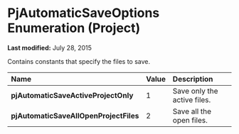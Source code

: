 
# PjAutomaticSaveOptions Enumeration (Project)

 **Last modified:** July 28, 2015

Contains constants that specify the files to save.


|**Name**|**Value**|**Description**|
|:-----|:-----|:-----|
| **pjAutomaticSaveActiveProjectOnly**|1|Save only the active files.|
| **pjAutomaticSaveAllOpenProjectFiles**|2|Save all the open files.|
